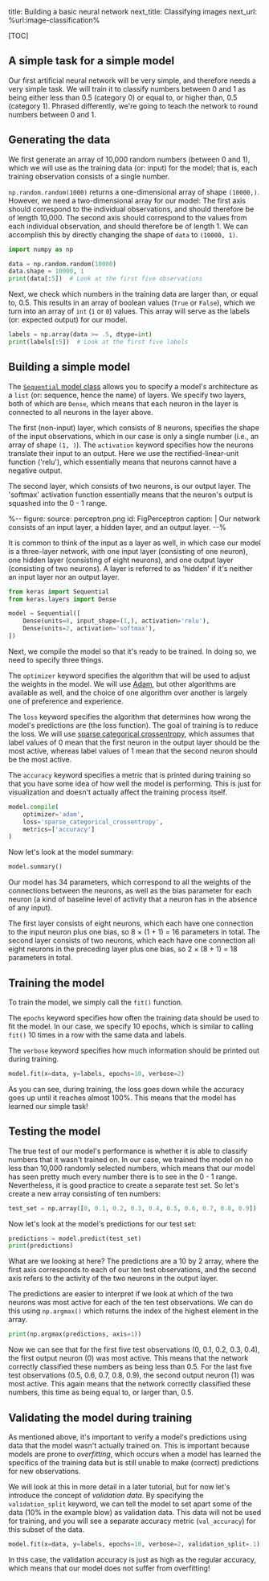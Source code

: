 title: Building a basic neural network
next_title: Classifying images
next_url: %url:image-classification%


[TOC]


## A simple task for a simple model

Our first artificial neural network will be very simple, and therefore needs a very simple task. We will train it to classify numbers between 0 and 1 as being either less than 0.5 (category 0) or equal to, or higher than, 0.5 (category 1). Phrased differently, we're going to teach the network to round numbers between 0 and 1.


## Generating the data

We first generate an array of 10,000 random numbers (between 0 and 1), which we will use as the training data (or: input) for the model; that is, each training observation consists of a single number. 

`np.random.random(1000)` returns a one-dimensional array of shape `(10000,)`. However, we need a two-dimensional array for our model: The first axis should correspond to the individual observations, and should therefore be of length 10,000. The second axis should correspond to the values from each individual observation, and should therefore be of length 1. We can accomplish this by directly changing the shape of `data` to `(10000, 1)`.

```python
import numpy as np

data = np.random.random(10000)
data.shape = 10000, 1
print(data[:5])  # Look at the first five observations
```

Next, we check which numbers in the training data are larger than, or equal to, 0.5. This results in an array of boolean values (`True` or `False`), which we turn into an array of `int` (`1` or `0`) values. This array will serve as the labels (or: expected output) for our model.

```python
labels = np.array(data >= .5, dtype=int)
print(labels[:5])  # Look at the first five labels
```


## Building a simple model

The [`Sequential` model class](https://keras.io/guides/sequential_model/) allows you to specify a model's architecture as a `list` (or: sequence, hence the name) of layers. We specify two layers, both of which are `Dense`, which means that each neuron in the layer is connected to all neurons in the layer above.


The first (non-input) layer, which consists of 8 neurons, specifies the shape of the input observations, which in our case is only a single number (i.e., an array of shape `(1, )`). The `activation` keyword specifies how the neurons translate their input to an output. Here we use the rectified-linear-unit function ('relu'), which essentially means that neurons cannot have a negative output.

The second layer, which consists of two neurons, is our output layer. The 'softmax' activation function essentially means that the neuron's output is squashed into the 0 - 1 range.

%--
figure:
    source: perceptron.png
    id: FigPerceptron
    caption: |
        Our network consists of an input layer, a hidden layer, and an output layer.
--%

It is common to think of the input as a layer as well, in which case our model is a three-layer network, with one input layer (consisting of one neuron), one hidden layer (consisting of eight neurons), and one output layer (consisting of two neurons). A layer is referred to as 'hidden' if it's neither an input layer nor an output layer.


```python
from keras import Sequential
from keras.layers import Dense

model = Sequential([
    Dense(units=8, input_shape=(1,), activation='relu'),
    Dense(units=2, activation='softmax'),
])
```

Next, we compile the model so that it's ready to be trained. In doing so, we need to specify three things.

The `optimizer` keyword specifies the algorithm that will be used to adjust the weights in the model. We will use [Adam](https://keras.io/api/optimizers/adam/), but other algorithms are available as well, and the choice of one algorithm over another is largely one of preference and experience.

The `loss` keyword specifies the algorithm that determines how wrong the model's predictions are (the loss function). The goal of training is to reduce the loss. We will use [sparse categorical crossentropy](https://keras.io/api/losses/probabilistic_losses/), which assumes that label values of 0 mean that the first neuron in the output layer should be the most active, whereas label values of 1 mean that the second neuron should be the most active.

The `accuracy` keyword specifies a metric that is printed during training so that you have some idea of how well the model is performing. This is just for visualization and doesn't actually affect the training process itself.

```python
model.compile(
    optimizer='adam',
    loss='sparse_categorical_crossentropy',
    metrics=['accuracy']
)

```

Now let's look at the model summary:


```python
model.summary()
```

Our model has 34 parameters, which correspond to all the weights of the connections between the neurons, as well as the bias parameter for each neuron (a kind of baseline level of activity that a neuron has in the absence of any input). 

The first layer consists of eight neurons, which each have one connection to the input neuron plus one bias, so 8 × (1 + 1) = 16 parameters in total. The second layer consists of two neurons, which each have one connection all eight neurons in the preceding layer plus one bias, so 2 × (8 + 1) = 18 parameters in total.


## Training the model

To train the model, we simply call the `fit()` function.

The `epochs` keyword specifies how often the training data should be used to fit the model. In our case, we specify 10 epochs, which is similar to calling `fit()` 10 times in a row with the same data and labels.

The `verbose` keyword specifies how much information should be printed out during training.

```python
model.fit(x=data, y=labels, epochs=10, verbose=2)
```

As you can see, during training, the loss goes down while the accuracy goes up until it reaches almost 100%. This means that the model has learned our simple task!


## Testing the model

The true test of our model's performance is whether it is able to classify numbers that it wasn't trained on. In our case, we trained the model on no less than 10,000 randomly selected numbers, which means that our model has seen pretty much every number there is to see in the 0 - 1 range. Nevertheless, it is good practice to create a separate test set. So let's create a new array consisting of ten numbers:


```python
test_set = np.array([0, 0.1, 0.2, 0.3, 0.4, 0.5, 0.6, 0.7, 0.8, 0.9])
```

Now let's look at the model's predictions for our test set:

```python
predictions = model.predict(test_set)
print(predictions)
```

What are we looking at here? The predictions are a 10 by 2 array, where the first axis corresponds to each of our ten test observations, and the second axis refers to the activity of the two neurons in the output layer.

The predictions are easier to interpret if we look at which of the two neurons was most active for each of the ten test observations. We can do this using `np.argmax()` which returns the index of the highest element in the array.

```python
print(np.argmax(predictions, axis=1))
```

Now we can see that for the first five test observations (0, 0.1, 0.2, 0.3, 0.4), the first output neuron (0) was most active. This means that the network correctly classified these numbers as being less than 0.5. For the last five test observations (0.5, 0.6, 0.7, 0.8, 0.9), the second output neuron (1) was most active. This again means that the network correctly classified these numbers, this time as being equal to, or larger than, 0.5.


## Validating the model during training

As mentioned above, it's important to verify a model's predictions using data that the model wasn't actually trained on. This is important because models are prone to *overfitting*, which occurs when a model has learned the specifics of the training data but is still unable to make (correct) predictions for new observations.

We will look at this in more detail in a later tutorial, but for now let's introduce the concept of *validation data*. By specifying the `validation_split` keyword, we can tell the model to set apart some of the data (10% in the example blow) as validation data. This data will not be used for training, and you will see a separate accuracy metric (`val_accuracy`) for this subset of the data. 

```python
model.fit(x=data, y=labels, epochs=10, verbose=2, validation_split=.1)
```

In this case, the validation accuracy is just as high as the regular accuracy, which means that our model does not suffer from overfitting!
